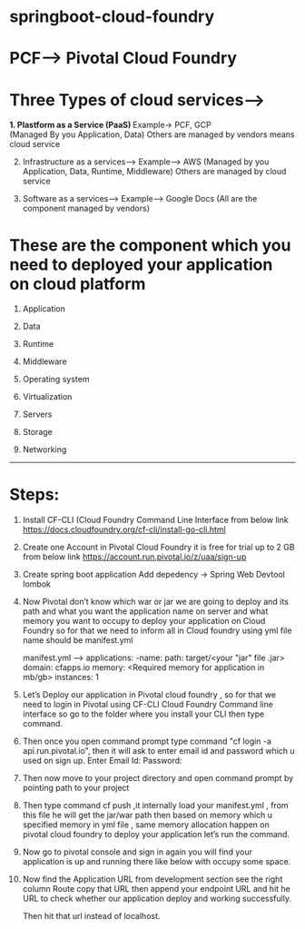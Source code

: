 # springboot-cloud-foundry

# PCF--> Pivotal Cloud Foundry

# Three Types of cloud services-->
<b> 1. Plastform as a Service (PaaS) </b>
	Example-> PCF, GCP <br>
  (Managed By you Application, Data) Others are managed by vendors means cloud service <br>

	
2. Infrastructure as a services-->
	Example--> AWS
	(Managed by you Application, Data, Runtime, Middleware) Others are managed by cloud service
	
	
3. Software as a services-->
	Example--> Google Docs
	(All are the component managed by vendors)
	

# These are the component which you need to deployed your application on cloud platform
1.    Application

2.    Data

3.    Runtime

4.    Middleware

5.    Operating system

6.    Virtualization

7.    Servers

8.    Storage

9.    Networking

--------------------------------------------------------------------------------------

	
# Steps:

1.  Install CF-CLI (Cloud Foundry Command Line Interface from below link  
	https://docs.cloudfoundry.org/cf-cli/install-go-cli.html 


2.  Create one Account in Pivotal Cloud Foundry it is free for trial up to 2 GB from below link 
	https://account.run.pivotal.io/z/uaa/sign-up
	
	
3.	Create  spring boot application Add depedency ->
	Spring Web
	Devtool
	lombok
	
4.	Now Pivotal don’t know which war or jar we are going to deploy and its path  and 
	what you want the application name on server and what memory you want to occupy to
	deploy your application on Cloud Foundry  so for that we need to inform all in Cloud 
	foundry using yml file name should be manifest.yml  
	
	manifest.yml -->
	applications:
	-name: <Your application name>
	path: target/<your "jar" file .jar>
	domain: cfapps.io
	memory: <Required memory for application in mb/gb>
	instances: 1
	
5.	Let’s Deploy our application in Pivotal cloud foundry , so for that we need to login in 
	Pivotal using  CF-CLI Cloud Foundry Command line interface so go to the folder where you install 
	your CLI then type command.
	
6.	Then once you open command prompt type command "cf login -a api.run.pivotal.io", 
	then it will ask to enter email id and password which u used on sign up.
	Enter Email Id:
	Password:
	
7.	Then now move to your project directory and open command prompt by pointing path to your  project 

8.	Then type command cf push ,it internally load your manifest.yml , from this file he will get the jar/war
	path then based on memory which u specified memory in yml file , same memory allocation happen on pivotal
	cloud foundry to deploy your application let’s run the command.
	
9.	Now go to pivotal console and sign in again you will find your application is up and running there like 
	below with occupy some space.
	
10.	Now find the Application URL from development section see the right column Route copy that URL then append
	your endpoint URL and hit he URL to check whether our application deploy and working successfully.
	
	Then hit that url instead of localhost.
